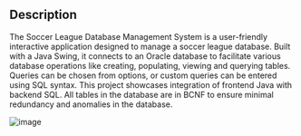 ## Description

The Soccer League Database Management System is a user-friendly interactive application designed to manage a soccer league database. Built with a Java Swing, it connects to an Oracle database to facilitate various database operations like creating, populating, viewing and querying tables. Queries can be chosen from options, or custom queries can be entered using SQL syntax. This project showcases integration of frontend Java with backend SQL. All tables in the database are in BCNF to ensure minimal redundancy and anomalies in the database.


![image](https://github.com/user-attachments/assets/8a0b4188-4cd7-419a-a1ee-d1f6dedb37c9)



